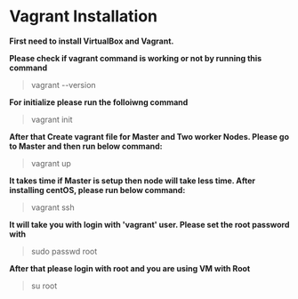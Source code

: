 # Vagrant Installation
**First need to install VirtualBox and Vagrant.**

**Please check if vagrant command is working or not by running this command**
> vagrant --version

**For initialize please run the folloiwng command**
> vagrant init

**After that Create vagrant file for Master and Two worker Nodes. Please go to Master and then run below command:**
> vagrant up

**It takes time if Master is setup then node will take less time. After installing centOS, please run below command:**

> vagrant ssh

**It will take you with login with 'vagrant' user. Please set the root password with**

> sudo passwd root

**After that please login with root and you are using VM with Root**
> su root
